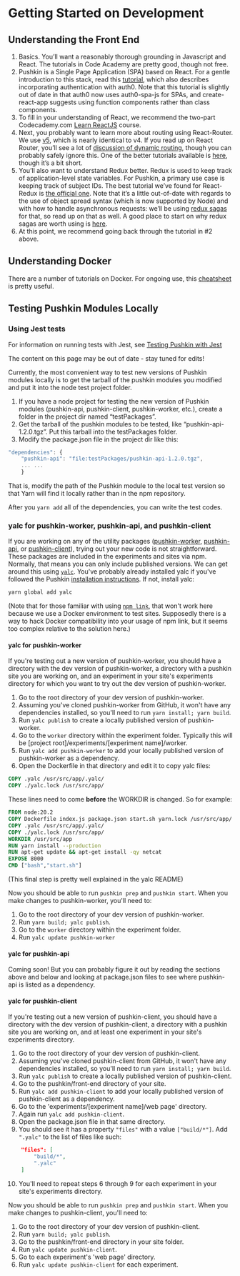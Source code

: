 # Getting Started on Development

## Understanding the Front End

1. Basics. You’ll want a reasonably thorough grounding in Javascript and React. The tutorials in Code Academy are pretty good, though not free.
2. Pushkin is a Single Page Application \(SPA\) based on React. For a gentle introduction to this stack, read this [tutorial](https://auth0.com/blog/beyond-create-react-app-react-router-redux-saga-and-more/#Securing-Your-React-Application), which also describes incorporating authentication with auth0. Note that this tutorial is slightly out of date in that auth0 now uses auth0-spa-js for SPAs, and create-react-app suggests using function components rather than class components.
3. To fill in your understanding of React, we recommend the two-part Codecademy.com [Learn ReactJS](https://www.codecademy.com/learn/react-101) course.
4. Next, you probably want to learn more about routing using React-Router. We use [v5](https://reacttraining.com/blog/react-router-v5/), which is nearly identical to v4. If you read up on React Router, you’ll see a lot of [discussion of dynamic routing](https://github.com/ReactTraining/react-router/blob/master/packages/react-router/docs/guides/philosophy.md), though you can probably safely ignore this. One of the better tutorials available is [here](https://auth0.com/blog/react-router-4-practical-tutorial/), though it’s a bit short.
5. You’ll also want to understand Redux better. Redux is used to keep track of application-level state variables. For Pushkin, a primary use case is keeping track of subject IDs. The best tutorial we’ve found for React-Redux is [the official one](https://redux.js.org/basics/basic-tutorial). Note that it’s a little out-of-date with regards to the use of object spread syntax \(which is now supported by Node\) and with how to handle asynchronous requests: we’ll be using [redux sagas](https://redux-saga.js.org/docs/introduction/) for that, so read up on that as well. A good place to start on why redux sagas are worth using is [here](https://engineering.universe.com/what-is-redux-saga-c1252fc2f4d1).
6. At this point, we recommend going back through the tutorial in \#2 above.

## Understanding Docker

There are a number of tutorials on Docker. For ongoing use, this [cheatsheet](https://www.digitalocean.com/community/tutorials/how-to-remove-docker-images-containers-and-volumes) is pretty useful.

## Testing Pushkin Modules Locally

### Using Jest tests

For information on running tests with Jest, see [Testing Pushkin with Jest](https://languagelearninglab.gitbook.io/pushkin/advanced/testing-pushkin-with-jest)

The content on this page may be out of date - stay tuned for edits!

Currently, the most convenient way to test new versions of Pushkin modules locally is to get the tarball of the pushkin modules you modified and put it into the node test project folder.

1. If you have a node project for testing the new version of Pushkin modules \(pushkin-api, pushkin-client, pushkin-worker, etc.\), create a folder in the project dir named “testPackages”.
2. Get the tarball of the pushkin modules to be tested, like “pushkin-api-1.2.0.tgz”. Put this tarball into the testPackages folder.
3. Modify the package.json file in the project dir like this:

```javascript
"dependencies": {
    "pushkin-api": "file:testPackages/pushkin-api-1.2.0.tgz",
    ... ...
    }
```

That is, modify the path of the Pushkin module to the local test version so that Yarn will find it locally rather than in the npm repository.

After you `yarn add` all of the dependencies, you can write the test codes.

### yalc for pushkin-worker, pushkin-api, and pushkin-client

If you are working on any of the utility packages ([pushkin-worker](https://github.com/pushkin-consortium/pushkin-worker), [pushkin-api](https://github.com/pushkin-consortium/pushkin-api), or [pushkin-client](https://github.com/pushkin-consortium/pushkin-client)), trying out your new code is not straightforward. These packages are included in the experiments and sites via npm. Normally, that means you can only include published versions. We can get around this using [`yalc`](https://github.com/wclr/yalc). You've probably already installed yalc if you've followed the Pushkin [installation instructions](../getting-started/installing-pushkin-and-dependencies/README.md). If not, install yalc:

```bash
yarn global add yalc
```

(Note that for those familiar with using [`npm link`](https://docs.npmjs.com/cli/v9/commands/npm-link?v=true#description), that won't work here because we use a Docker environment to test sites. Supposedly there is a way to hack Docker compatibility into your usage of npm link, but it seems too complex relative to the solution here.)

#### yalc for pushkin-worker

If you're testing out a new version of pushkin-worker, you should have a directory with the dev version of pushkin-worker, a directory with a pushkin site you are working on, and an experiment in your site's experiments directory for which you want to try out the dev version of pushkin-worker.

1. Go to the root directory of your dev version of pushkin-worker.
2. Assuming you've cloned pushkin-worker from GitHub, it won't have any dependencies installed, so you'll need to run `yarn install; yarn build`.
3. Run `yalc publish` to create a locally published version of pushkin-worker.
4. Go to the `worker` directory within the experiment folder. Typically this will be [project root]/experiments/[experiment name]/worker.
5. Run `yalc add pushkin-worker` to add your locally published version of pushkin-worker as a dependency.
6. Open the Dockerfile in that directory and edit it to copy yalc files:

```dockerfile
COPY .yalc /usr/src/app/.yalc/
COPY ./yalc.lock /usr/src/app/
```

These lines need to come **before** the WORKDIR is changed. So for example:

```dockerfile
FROM node:20.2
COPY Dockerfile index.js package.json start.sh yarn.lock /usr/src/app/
COPY .yalc /usr/src/app/.yalc/
COPY ./yalc.lock /usr/src/app/
WORKDIR /usr/src/app
RUN yarn install --production
RUN apt-get update && apt-get install -qy netcat
EXPOSE 8000
CMD ["bash","start.sh"]
```

(This final step is pretty well explained in the yalc README)

Now you should be able to run `pushkin prep` and `pushkin start`. When you make changes to pushkin-worker, you'll need to:

1. Go to the root directory of your dev version of pushkin-worker.
2. Run `yarn build; yalc publish`.
3. Go to the `worker` directory within the experiment folder.
4. Run `yalc update pushkin-worker`

#### yalc for pushkin-api

Coming soon! But you can probably figure it out by reading the sections above and below and looking at package.json files to see where pushkin-api is listed as a dependency.

#### yalc for pushkin-client

If you're testing out a new version of pushkin-client, you should have a directory with the dev version of pushkin-client, a directory with a pushkin site you are working on, and at least one experiment in your site's experiments directory.

1. Go to the root directory of your dev version of pushkin-client.
2. Assuming you've cloned pushkin-client from GitHub, it won't have any dependencies installed, so you'll need to run `yarn install; yarn build`.
3. Run `yalc publish` to create a locally published version of pushkin-client.
4. Go to the pushkin/front-end directory of your site.
5. Run `yalc add pushkin-client` to add your locally published version of pushkin-client as a dependency.
6. Go to the 'experiments/[experiment name]/web page' directory.
7. Again run `yalc add pushkin-client`.
8. Open the package.json file in that same directory.
9. You should see it has a property `"files"` with a value `["build/*"]`. Add `".yalc"` to the list of files like such:

```JSON
    "files": [
        "build/*",
        ".yalc"
    ]
```

10. You'll need to repeat steps 6 through 9 for each experiment in your site's experiments directory.

Now you should be able to run `pushkin prep` and `pushkin start`. When you make changes to pushkin-client, you'll need to:

1. Go to the root directory of your dev version of pushkin-client.
2. Run `yarn build; yalc publish`.
3. Go to the pushkin/front-end directory in your site folder.
4. Run `yalc update pushkin-client`.
5. Go to each experiment's 'web page' directory.
6. Run `yalc update pushkin-client` for each experiment.
